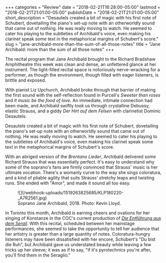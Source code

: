 +++
categories = "Review"
date = "2018-02-21T16:28:00-05:00"
lastmod = "2018-02-21T21:01:00-05:00"
publishDate = "2018-02-21T21:01:00-05:00"
short_description = "Desautels created a bit of magic with his first note of Schubert, dovetailing the piano's set-up note with an otherworldly sound that came out of nothing. He was really moving to watch. He seemed to cater his playing to the subtleties of Archibald's voice, even making his clarinet speak some text in the metaphorical margins of Schubert's score."
slug = "jane-archibald-more-than-the-sum-of-all-those-notes"
title = "Jane Archibald: more than the sum of all those notes"
+++

The recital program that Jane Archibald brought to the Richard Bradshaw Amphitheatre this week was clean and dense, an unfettered glance at her instrument. The light-filled recital space is notoriously nerve-wracking for a performer, as though the environment, though filled with eager listeners, is brittle and exposed. 

With pianist Liz Upchurch, Archibald broke through that barrier of making the first sound with the self-reflection found in Purcell's *Sweeter than roses* and *It music be the food of love*. An immediate, intimate connection had been made, and Archibald swiftly took us through crystalline Debussy, elastic Strauss, and a giddy *Der Hirt auf dem Felsen* with clarinetist Dominic Desautels.

Desautels created a bit of magic with his first note of Schubert, dovetailing the piano's set-up note with an otherworldly sound that came out of nothing. He was really moving to watch. He seemed to cater his playing to the subtleties of Archibald's voice, even making his clarinet speak some text in the metaphorical margins of Schubert's score.

With an abriged version of the *Brentano Lieder*, Archibald delivered some Richard Strauss that was essentially perfect. It's easy to understand why some of the soprano's fans are firmly convinced that Strauss' music is her ultimate vocation. There's a womanly curve to the way she sings coloratura, and a kind of pliable agility that suits Strauss' stretchy leaps and twisting runs. She ended with "Amor", and made it sound all too easy.

<figure data-type="image">
![](/webhook-uploads/1519263825685/KLP180220-_A7R2561.jpg)
<figcaption>Soprano Jane Archibald, 2018. Photo: Kevin Lloyd.</figcaption>
</figure>

In Toronto this month, Archibald is earning cheers and ovations for her singing of Konstanze in the COC's current production of [*Die Entführung aus dem Serail*](/never-black-white-abduction-at-the-coc/). With this recital, scheduled between her mainstage performances, she seemed to take the opportunity to tell her audience that her artistry is greater than a large quantity of notes. Coloratura-hungry listeners may have been dissatisfied with her encore, Schubert's "Du bist die Ruh", but Archibald gave us understated beauty while leaving a few tricks up her sleeve; it was as if to say, "if it's pyrotechnics you're after, you'll find them in the Seraglio."
